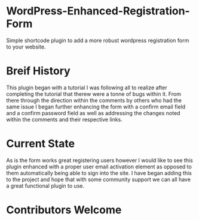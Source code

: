# WordPress-Enhanced-Registration-Form
Simple shortcode plugin to add a more robust wordpress registration form to your website.

# Breif History
This plugin began with a tutorial I was following all to realize after completing the tutorial that therew were a tonne of bugs within it. From there through the direction within the comments by others who had the same issue I began further enhancing the form with a confirm email field and a confirm password field as well as addressing the changes noted within the comments and their respective links.

# Current State
As is the form works great registering users however I would like to see this plugin enhanced with a proper user email activation element as opposed to them automatically being able to sign into the site. I have began adding this to the project and hope that with some community support we can all have a great functional plugin to use.

# Contributors Welcome
